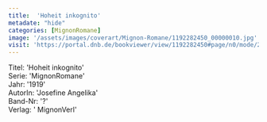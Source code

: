 ```yaml
---
title:  'Hoheit inkognito'
metadate: "hide"
categories: [MignonRomane]
image: '/assets/images/coverart/Mignon-Romane/1192282450_00000010.jpg'
visit: 'https://portal.dnb.de/bookviewer/view/1192282450#page/n0/mode/2up'
---
```

Titel: 'Hoheit inkognito' <br>
Serie: 'MignonRomane' <br>
Jahr: '1919' <br>
AutorIn: 'Josefine Angelika' <br>
Band-Nr: '?' <br>
Verlag: ' MignonVerl'